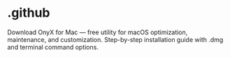 # .github
Download OnyX for Mac — free utility for macOS optimization, maintenance, and customization. Step-by-step installation guide with .dmg and terminal command options.
